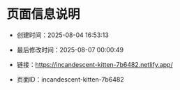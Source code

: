 # 页面信息说明

- 创建时间：2025-08-04 16:53:13

- 最后修改时间：2025-08-07 00:00:49

- 链接：https://incandescent-kitten-7b6482.netlify.app/

- 页面ID：incandescent-kitten-7b6482
